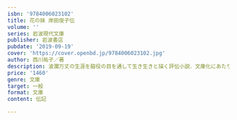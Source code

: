 ```yaml
---
isbn: '9784006023102'
title: 花の妹 岸田俊子伝
volume: ''
series: 岩波現代文庫
publisher: 岩波書店
pubdate: '2019-09-19'
cover: 'https://cover.openbd.jp/9784006023102.jpg'
author: 西川祐子／著
description: 波瀾万丈の生涯を脇役の目を通して生き生きと描く評伝小説．文庫化にあたり詳細な注を付した．（解説＝和崎光太郎・田中智子）
price: '1460'
genre: 文庫
target: 一般
format: 文庫
content: 伝記

---
```

